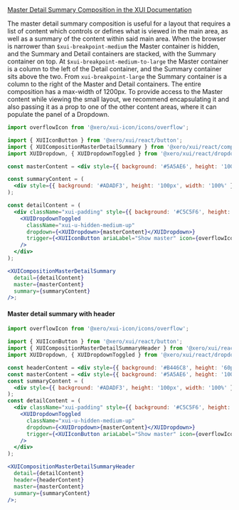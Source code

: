 <!-- Master detail summary -->
<div class="xui-margin-vertical">
	<a href="../section-compositions-masterdetailsummary.html" isDocLink>Master Detail Summary Composition in the XUI Documentation</a>
</div>

The master detail summary composition is useful for a layout that requires a list of content which controls or defines what is viewed in the main area, as well as a summary of the content within said main area. When the browser is narrower than `$xui-breakpoint-medium` the Master container is hidden, and the Summary and Detail containers are stacked, with the Summary container on top. At `$xui-breakpoint-medium-to-large` the Master container is a column to the left of the Detail container, and the Summary container sits above the two. From `xui-breakpoint-large` the Summary container is a column to the right of the Master and Detail containers. The entire composition has a max-width of 1200px. To provide access to the Master content while viewing the small layout, we recommend encapsulating it and also passing it as a prop to one of the other content areas, where it can populate the panel of a Dropdown.

```jsx harmony
import overflowIcon from '@xero/xui-icon/icons/overflow';

import { XUIIconButton } from '@xero/xui/react/button';
import { XUICompositionMasterDetailSummary } from '@xero/xui/react/compositions';
import XUIDropdown, { XUIDropdownToggled } from '@xero/xui/react/dropdown';

const masterContent = <div style={{ background: '#5A5AE6', height: '100px', width: '100%' }}></div>;

const summaryContent = (
  <div style={{ background: '#ADADF3', height: '100px', width: '100%' }}></div>
);

const detailContent = (
  <div className="xui-padding" style={{ background: '#C5C5F6', height: '100px' }}>
    <XUIDropdownToggled
      className="xui-u-hidden-medium-up"
      dropdown={<XUIDropdown>{masterContent}</XUIDropdown>}
      trigger={<XUIIconButton ariaLabel="Show master" icon={overflowIcon} />}
    />
  </div>
);

<XUICompositionMasterDetailSummary
  detail={detailContent}
  master={masterContent}
  summary={summaryContent}
/>;
```

#### Master detail summary with header

```jsx harmony
import overflowIcon from '@xero/xui-icon/icons/overflow';

import { XUIIconButton } from '@xero/xui/react/button';
import { XUICompositionMasterDetailSummaryHeader } from '@xero/xui/react/compositions';
import XUIDropdown, { XUIDropdownToggled } from '@xero/xui/react/dropdown';

const headerContent = <div style={{ background: '#B446C8', height: '60px' }}></div>;
const masterContent = <div style={{ background: '#5A5AE6', height: '100px', width: '100%' }}></div>;
const summaryContent = (
  <div style={{ background: '#ADADF3', height: '100px', width: '100%' }}></div>
);
const detailContent = (
  <div className="xui-padding" style={{ background: '#C5C5F6', height: '100px' }}>
    <XUIDropdownToggled
      className="xui-u-hidden-medium-up"
      dropdown={<XUIDropdown>{masterContent}</XUIDropdown>}
      trigger={<XUIIconButton ariaLabel="Show master" icon={overflowIcon} />}
    />
  </div>
);

<XUICompositionMasterDetailSummaryHeader
  detail={detailContent}
  header={headerContent}
  master={masterContent}
  summary={summaryContent}
/>;
```
